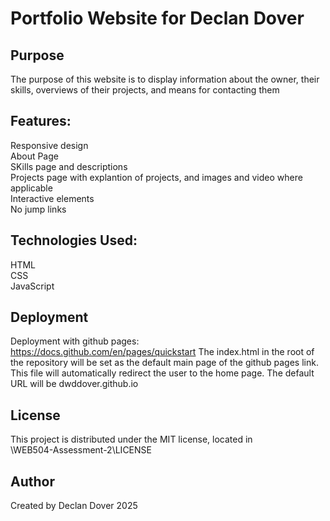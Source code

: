 # Portfolio Website for Declan Dover

## Purpose

The purpose of this website is to display information about the owner, their skills, overviews of their projects, and means for contacting them

## Features:
Responsive design<br>
About Page<br>
SKills page and descriptions<br>
Projects page with explantion of projects, and images and video where applicable<br>
Interactive elements<br>
No jump links<br>

## Technologies Used:
HTML<br>
CSS<br>
JavaScript

## Deployment
Deployment with github pages:<br>
https://docs.github.com/en/pages/quickstart
The index.html in the root of the repository will be set as the default main page of the github pages link. This file will automatically redirect the user to the home page.
The default URL will be dwddover.github.io

## License
This project is distributed under the MIT license, located in<br>
\WEB504-Assessment-2\LICENSE

## Author
Created by Declan Dover 2025
